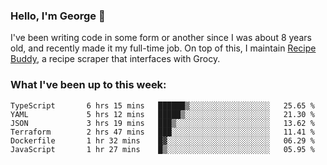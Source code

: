### Hello, I'm George 👋

I've been writing code in some form or another since I was about 8 years old, and recently made it my full-time job. On top of this, I maintain [Recipe Buddy](https://github.com/georgegebbett/recipe-buddy), a recipe scraper that interfaces with Grocy.  

<!--
**georgegebbett/georgegebbett** is a ✨ _special_ ✨ repository because its `README.md` (this file) appears on your GitHub profile.

Here are some ideas to get you started:

- 🔭 I’m currently working on ...
- 🌱 I’m currently learning ...
- 👯 I’m looking to collaborate on ...
- 🤔 I’m looking for help with ...
- 💬 Ask me about ...
- 📫 How to reach me: ...
- 😄 Pronouns: ...
- ⚡ Fun fact: ...
-->

### What I've been up to this week:
<!--START_SECTION:waka-->

```text
TypeScript       6 hrs 15 mins   ██████▒░░░░░░░░░░░░░░░░░░   25.65 %
YAML             5 hrs 12 mins   █████▒░░░░░░░░░░░░░░░░░░░   21.30 %
JSON             3 hrs 19 mins   ███▒░░░░░░░░░░░░░░░░░░░░░   13.62 %
Terraform        2 hrs 47 mins   ███░░░░░░░░░░░░░░░░░░░░░░   11.41 %
Dockerfile       1 hr 32 mins    █▓░░░░░░░░░░░░░░░░░░░░░░░   06.29 %
JavaScript       1 hr 27 mins    █▒░░░░░░░░░░░░░░░░░░░░░░░   05.95 %
```

<!--END_SECTION:waka-->
